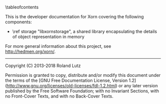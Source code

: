 \tableofcontents

This is the developer documentation for Xorn covering the
following components:

- \ref storage "libxornstorage", a shared library encapsulating the
  details of object representation in memory

For more general information about this project, see
http://hedmen.org/xorn/.

--------------------------------------------------------------------------------

Copyright (C) 2013-2018 Roland Lutz

Permission is granted to copy, distribute and/or modify this document
under the terms of the [GNU Free Documentation License, Version 1.2]
(http://www.gnu.org/licenses/old-licenses/fdl-1.2.html) or any later
version published by the Free Software Foundation; with no Invariant
Sections, with no Front-Cover Texts, and with no Back-Cover Texts.

